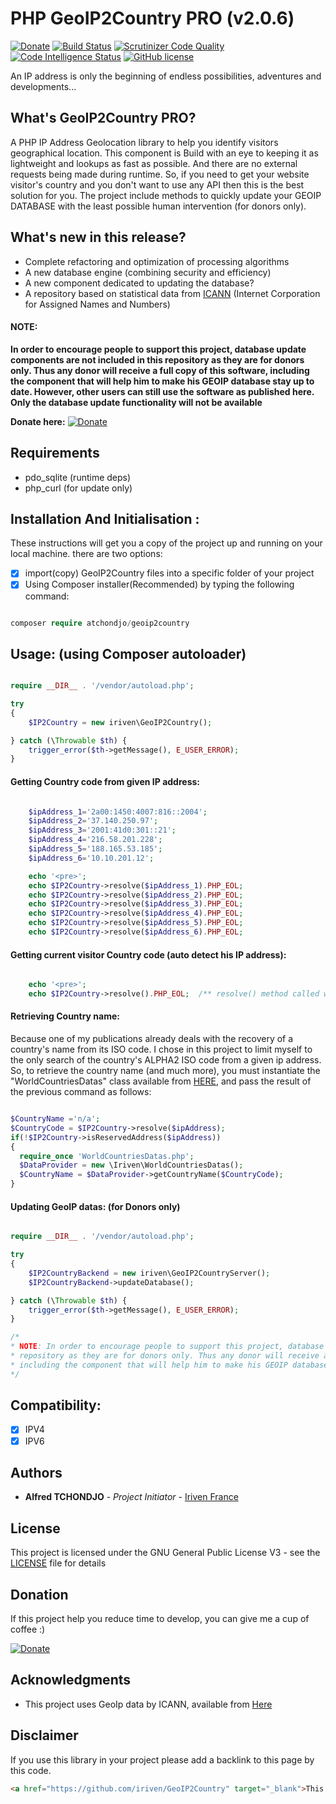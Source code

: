 # PHP GeoIP2Country PRO (v2.0.6)

[![Donate](https://img.shields.io/badge/Donate-PayPal-green.svg)](https://www.paypal.com/donate/?hosted_button_id=ZCGRGGSB4XS4W)
[![Build Status](https://scrutinizer-ci.com/g/iriven/GeoIP2Country/badges/build.png?b=master)](https://scrutinizer-ci.com/g/iriven/GeoIP2Country/build-status/master)
[![Scrutinizer Code Quality](https://scrutinizer-ci.com/g/iriven/GeoIP2Country/badges/quality-score.png?b=master)](https://scrutinizer-ci.com/g/iriven/GeoIP2Country/?branch=master)
[![Code Intelligence Status](https://scrutinizer-ci.com/g/iriven/GeoIP2Country/badges/code-intelligence.svg?b=master)](https://scrutinizer-ci.com/code-intelligence)
[![GitHub license](https://img.shields.io/badge/license-AGPL-blue.svg)](https://github.com/iriven/GeoIP2Country/blob/master/LICENSE)

An IP address is only the beginning of endless possibilities, adventures and developments...

## What's GeoIP2Country PRO?

A PHP IP Address Geolocation library to help you identify visitors geographical location.
This component is Build with an eye to keeping it as lightweight and lookups as fast as possible.
And there are no external requests being made during runtime. So, if you need to get your website visitor's
country and you don't want to use any API then this is the best solution for you.
The project include methods to quickly update your GEOIP DATABASE with the least possible human
intervention (for donors only).

## What's new in this release?

- Complete refactoring and optimization of processing algorithms
- A new database engine (combining security and efficiency)
- A new component dedicated to updating the database?
- A repository based on statistical data from [ICANN](https://www.icann.org) (Internet Corporation for Assigned Names and Numbers)

#### NOTE:
**In order to encourage people to support this project, database update components are not included in this
repository as they are for donors only. Thus any donor will receive a full copy of this software,
including the component that will help him to make his GEOIP database stay up to date.
However, other users can still use the software as published here. Only the database update functionality will not be available**

**Donate here:** [![Donate](https://img.shields.io/badge/Donate-PayPal-green.svg)](https://www.paypal.com/donate/?hosted_button_id=ZCGRGGSB4XS4W)


## Requirements

- pdo_sqlite (runtime deps)
- php_curl (for update only)


## Installation And Initialisation :

These instructions will get you a copy of the project up and running on your local machine.
there are two options:

- [x] import(copy) GeoIP2Country files into a specific folder of your project
- [x] Using Composer installer(Recommended) by typing the following command:

```php

composer require atchondjo/geoip2country

```

## Usage: (using Composer autoloader)

```php

require __DIR__ . '/vendor/autoload.php';

try
{
    $IP2Country = new iriven\GeoIP2Country();

} catch (\Throwable $th) {
    trigger_error($th->getMessage(), E_USER_ERROR);
}

```

#### Getting Country code from given IP address:

```php

    $ipAddress_1='2a00:1450:4007:816::2004';
    $ipAddress_2='37.140.250.97';
    $ipAddress_3='2001:41d0:301::21';
    $ipAddress_4='216.58.201.228';
    $ipAddress_5='188.165.53.185';
    $ipAddress_6='10.10.201.12';

    echo '<pre>';
    echo $IP2Country->resolve($ipAddress_1).PHP_EOL;
    echo $IP2Country->resolve($ipAddress_2).PHP_EOL;
    echo $IP2Country->resolve($ipAddress_3).PHP_EOL;
    echo $IP2Country->resolve($ipAddress_4).PHP_EOL;
    echo $IP2Country->resolve($ipAddress_5).PHP_EOL;
    echo $IP2Country->resolve($ipAddress_6).PHP_EOL;

```

#### Getting current visitor Country code (auto detect his IP address):

```php

    echo '<pre>';
    echo $IP2Country->resolve().PHP_EOL;  /** resolve() method called without any argument */

```

#### Retrieving Country name:

Because one of my publications already deals with the recovery of a country's name from its ISO code.
I chose in this project to limit myself to the only search of the country's ALPHA2 ISO code from a given ip address.
So, to retrieve the country name (and much more), you must instantiate the "WorldCountriesDatas" class available from [HERE](https://github.com/iriven/WorldCountriesDatas),
and pass the result of the previous command as follows:

```php

$CountryName ='n/a';
$CountryCode = $IP2Country->resolve($ipAddress);
if(!$IP2Country->isReservedAddress($ipAddress))
{
  require_once 'WorldCountriesDatas.php';
  $DataProvider = new \Iriven\WorldCountriesDatas();
  $CountryName = $DataProvider->getCountryName($CountryCode);
}

```

#### Updating GeoIP datas: (for Donors only)

```php

require __DIR__ . '/vendor/autoload.php';

try
{
    $IP2CountryBackend = new iriven\GeoIP2CountryServer();
    $IP2CountryBackend->updateDatabase();

} catch (\Throwable $th) {
    trigger_error($th->getMessage(), E_USER_ERROR);
}

/*
* NOTE: In order to encourage people to support this project, database update components are not included in this
* repository as they are for donors only. Thus any donor will receive a full copy of this software,
* including the component that will help him to make his GEOIP database stay up to date.
*/

```

## Compatibility:

- [x] IPV4
- [x] IPV6

## Authors

* **Alfred TCHONDJO** - *Project Initiator* - [Iriven France](https://www.facebook.com/Tchalf)

## License

This project is licensed under the GNU General Public License V3 - see the [LICENSE](LICENSE) file for details


## Donation

If this project help you reduce time to develop, you can give me a cup of coffee :)

[![Donate](https://img.shields.io/badge/Donate-PayPal-green.svg)](https://www.paypal.com/donate/?hosted_button_id=ZCGRGGSB4XS4W)

## Acknowledgments

* This project uses GeoIp data by ICANN, available from [Here](https://www.icann.org)

## Disclaimer

If you use this library in your project please add a backlink to this page by this code.

```html
<a href="https://github.com/iriven/GeoIP2Country" target="_blank">This Project Uses Alfred's TCHONDJO GeoIP2Country PRO.</a>
```
